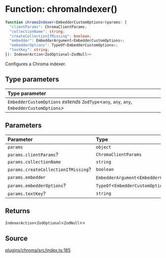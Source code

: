 # Function: chromaIndexer()

```ts
function chromaIndexer<EmbedderCustomOptions>(params: {
  "clientParams": ChromaClientParams;
  "collectionName": string;
  "createCollectionIfMissing": boolean;
  "embedder": EmbedderArgument<EmbedderCustomOptions>;
  "embedderOptions": TypeOf<EmbedderCustomOptions>;
  "textKey": string;
}): IndexerAction<ZodOptional<ZodNull>>
```

Configures a Chroma indexer.

## Type parameters

| Type parameter |
| :------ |
| `EmbedderCustomOptions` *extends* `ZodType`\<`any`, `any`, `any`, `EmbedderCustomOptions`\> |

## Parameters

| Parameter | Type |
| :------ | :------ |
| `params` | `object` |
| `params.clientParams`? | `ChromaClientParams` |
| `params.collectionName` | `string` |
| `params.createCollectionIfMissing`? | `boolean` |
| `params.embedder` | `EmbedderArgument`\<`EmbedderCustomOptions`\> |
| `params.embedderOptions`? | `TypeOf`\<`EmbedderCustomOptions`\> |
| `params.textKey`? | `string` |

## Returns

`IndexerAction`\<`ZodOptional`\<`ZodNull`\>\>

## Source

[plugins/chroma/src/index.ts:185](https://github.com/firebase/genkit/blob/2b0be364306d92a8e7d13efc2da4fb04c1d21e29/js/plugins/chroma/src/index.ts#L185)
